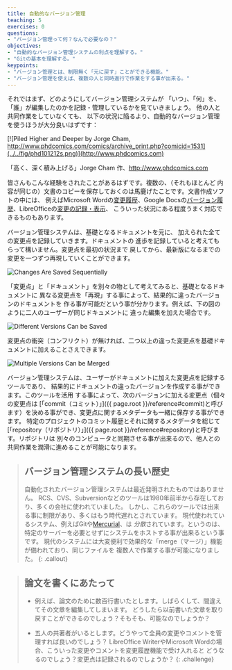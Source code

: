 ```yaml
---
title: 自動的なバージョン管理
teaching: 5
exercises: 0
questions:
- "バージョン管理って何？なんで必要なの？"
objectives:
- "自動的なバージョン管理システムの利点を理解する。"
- "Gitの基本を理解する。"
keypoints:
- "バージョン管理とは、制限無く「元に戻す」ことができる機能。"
- "バージョン管理を使えば、複数の人と同時進行で作業をする事が出来る。"
---
```


それではまず、どのようにしてバージョン管理システムが
「いつ」、「何」を、「誰」が編集したのかを記録・管理しているかを見ていきましょう。
他の人と共同作業をしていなくても、
以下の状況に陥るより、自動的なバージョン管理を使うほうが大分良いはずです：

[![Piled Higher and Deeper by Jorge Cham, http://www.phdcomics.com/comics/archive_print.php?comicid=1531](../../fig/phd101212s.png)](http://www.phdcomics.com)

「高く、深く積み上げる」Jorge Cham 作、http://www.phdcomics.com

皆さんもこんな経験をされたことがあるはずです。複数の、（それもほとんど
内容が同じの）文書のコピーを保存しておくのは馬鹿げたことです。文書作成ソフトの中には、
例えばMicrosoft Wordの[変更履歴](https://support.office.com/en-us/article/Track-changes-in-Word-197ba630-0f5f-4a8e-9a77-3712475e806a)、Google Docsの[バージョン履歴](https://support.google.com/docs/answer/190843?hl=en)、LibreOfficeの[変更の記録・表示](https://help.libreoffice.org/Common/Recording_and_Displaying_Changes)、
こういった状況にある程度うまく対応できるものもあります。

バージョン管理システムは、基礎となるドキュメントを元に、
加えられた全ての変更点を記録していきます。ドキュメントの
進歩を記録していると考えてもらって構いません。変更点を最初の状況まで
戻してから、最新版になるまでの変更を一つずつ再現していくことができます。

![Changes Are Saved Sequentially](../../fig/play-changes.svg)

「変更点」と「ドキュメント」を別々の物として考えてみると、基礎となるドキュメントに
異なる変更点を「再現」する事によって、結果的に違ったバージョンのドキュメントを
作る事が可能だという事が分かります。例えば、下の図のように二人のユーザーが同じドキュメントに
違った編集を加えた場合です。

![Different Versions Can be Saved](../../fig/versions.svg)

変更点の衝突（コンフリクト）が無ければ、二つ以上の違った変更点を基礎ドキュメントに加えることさえできます。

![Multiple Versions Can be Merged](../../fig/merge.svg)

バージョン管理システムは、ユーザーがドキュメントに加えた変更点を記録するツールであり、
結果的にドキュメントの違ったバージョンを作成する事ができます。このツールを活用
する事によって、次のバージョンに加える変更点（個々の変更点は
[「commit（コミット）」]({{ page.root }}/reference#commit)と呼びます）を決める事ができ、変更点に関するメタデータも一緒に保存する事ができます。
特定のプロジェクトのコミット履歴とそれに関するメタデータを総じて
[「repository（リポジトリ）」]({{ page.root }}/reference#repository)と呼びます。リポジトリは
別々のコンピュータと同期させる事が出来るので、他人との共同作業を潤滑に進めることが可能になります。

> ## バージョン管理システムの長い歴史
>
> 自動化されたバージョン管理システムは最近発明されたものではありません。
> RCS、CVS、Subversionなどのツールは1980年前半から存在しており、多くの会社に使われていました。
> しかし、これらのツールでは出来る事に制限があり、多くはもう時代遅れとされています。
> 現代使われているシステム、例えばGitや[Mercurial](https://swcarpentry.github.io/hg-novice/)、は
> *分散*されています。というのは、特定のサーバーを必要とせずにシステムをホストする事が出来るという事です。
> 現代のシステムには大変便利で効果的な「merge（マージ）」機能が備われており、同じファイルを
> 複数人で作業する事が可能になりました。
{: .callout}

> ## 論文を書くにあたって
>
> *   例えば、論文のために数百行書いたとします。しばらくして、間違えてその文章を編集してしまいます。
>     どうしたら以前書いた文章を取り戻すことができるのでしょう？そもそも、可能なのでしょうか？
>
> *   五人の共著者がいるとします。どうやって全員の変更やコメントを管理すれば良いのでしょう？
>     LibreOffice WriterやMicrosoft Wordの場合、こういった変更やコメントを変更履歴機能で受け入れると
>     どうなるのでしょう？変更点は記録されるのでしょうか？
{: .challenge}

